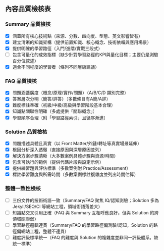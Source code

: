 ## 內容品質檢核表

### Summary 品質檢核
- [x] 涵蓋所有核心技術點（來源、分數、四向度、型態、英文影響皆有）
- [x] 建立清晰的知識架構（提供前置知識、核心概念、技術依賴與應用場景）
- [x] 提供明確的學習路徑（入門/進階/實戰三段式）
- [ ] 包含可量化的成效指標（缺少針對學習路徑的KPI與量化目標；主要仍是測驗百分位敘述）
- [x] 適合不同程度的學習者（條列不同層級建議）

### FAQ 品質檢核
- [x] 問題涵蓋廣度（概念/原理/實作/問題）（A/B/C/D 類別完整）
- [x] 答案層次分明（簡答/詳答）（多數條目有A簡/A詳）
- [x] 難度標註準確（初級/中級/高級與學習階段基本合理）
- [x] 知識點關聯性明確（多處提供「關聯概念」）
- [x] 學習順序合理（附「學習路徑索引」且循序漸進）

### Solution 品質檢核
- [x] 問題描述具體且真實（以 Front Matter/外鏈/轉址等真實場景延伸）
- [x] 根因分析深入透徹（直接原因與深層原因並列）
- [x] 解決方案步驟清晰（大多數案例具體步驟與資源/時間）
- [x] 包含可執行的範例（提供代碼片段與設定示例）
- [x] 提供練習題與評估標準（多數案例附 Practice/Assessment）
- [x] 標註學習難度與所需時間（多數案例標註複雜度並列出時間估算）

### 整體一致性檢核
- [ ] 三份文件的技術術語一致（Summary/FAQ 聚焦 IQ/認知測驗；Solution 多為 Jekyll/SEO/CI 等網站工程，領域術語落差大）
- [ ] 知識點交叉引用正確（FAQ 與 Summary 互相呼應良好，但與 Solution 的跨領域關聯弱）
- [ ] 學習路徑邏輯連貫（Summary/FAQ 的學習路徑偏測驗/認知，Solution 的路徑偏網站工程，整體不連貫）
- [ ] 難度評級標準統一（FAQ 的難度與 Solution 的複雜度並非同一評級體系，缺統一標準）